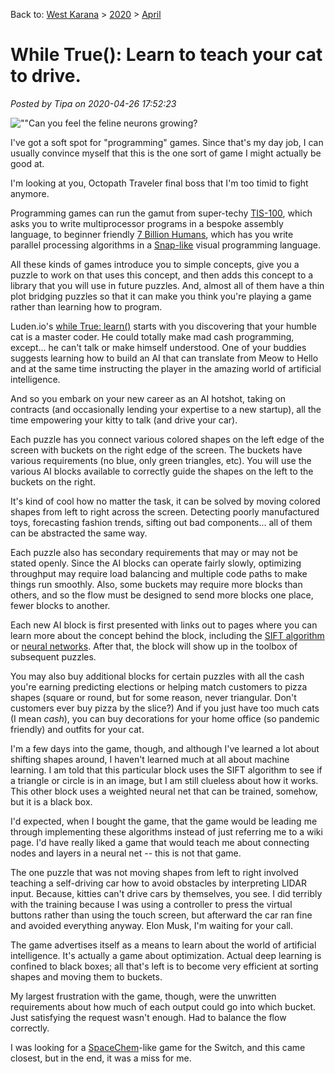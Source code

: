 Back to: [West Karana](/posts/westkarana.md) > [2020](/posts/2020/westkarana.md) > [April](./westkarana.md)
# While True(): Learn to teach your cat to drive.

*Posted by Tipa on 2020-04-26 17:52:23*


![\"\"](\"https://chasingdings.com/wp-content/uploads/2020/04/catai-1024x576.jpg\")Can you feel the feline neurons growing?

I've got a soft spot for \"programming\" games. Since that's my day job, I can usually convince myself that this is the one sort of game I might actually be good at.



I'm looking at you, Octopath Traveler final boss that I'm too timid to fight anymore.



Programming games can run the gamut from super-techy [TIS-100](\"http://www.zachtronics.com/tis-100/\"), which asks you to write multiprocessor programs in a bespoke assembly language, to beginner friendly [7 Billion Humans](\"https://tomorrowcorporation.com/7billionhumans\"), which has you write parallel processing algorithms in a [Snap-like](\"https://snap.berkeley.edu/\") visual programming language.



All these kinds of games introduce you to simple concepts, give you a puzzle to work on that uses this concept, and then adds this concept to a library that you will use in future puzzles. And, almost all of them have a thin plot bridging puzzles so that it can make you think you're playing a game rather than learning how to program.



Luden.io's [while True: learn()](\"https://luden.io/wtl/\") starts with you discovering that your humble cat is a master coder. He could totally make mad cash programming, except... he can't talk or make himself understood. One of your buddies suggests learning how to build an AI that can translate from Meow to Hello and at the same time instructing the player in the amazing world of artificial intelligence.



And so you embark on your new career as an AI hotshot, taking on contracts (and occasionally lending your expertise to a new startup), all the time empowering your kitty to talk (and drive your car).



Each puzzle has you connect various colored shapes on the left edge of the screen with buckets on the right edge of the screen. The buckets have various requirements (no blue, only green triangles, etc). You will use the various AI blocks available to correctly guide the shapes on the left to the buckets on the right. 



It's kind of cool how no matter the task, it can be solved by moving colored shapes from left to right across the screen. Detecting poorly manufactured toys, forecasting fashion trends, sifting out bad components... all of them can be abstracted the same way.



Each puzzle also has secondary requirements that may or may not be stated openly. Since the AI blocks can operate fairly slowly, optimizing throughput may require load balancing and multiple code paths to make things run smoothly. Also, some buckets may require more blocks than others, and so the flow must be designed to send more blocks one place, fewer blocks to another.



Each new AI block is first presented with links out to pages where you can learn more about the concept behind the block, including the [SIFT algorithm](\"https://en.wikipedia.org/wiki/Scale-invariant_feature_transform\") or [neural networks](\"https://en.wikipedia.org/wiki/Artificial_neural_network\"). After that, the block will show up in the toolbox of subsequent puzzles.



You may also buy additional blocks for certain puzzles with all the cash you're earning predicting elections or helping match customers to pizza shapes (square or round, but for some reason, never triangular. Don't customers ever buy pizza by the slice?) And if you just have too much cats (I mean *cash*), you can buy decorations for your home office (so pandemic friendly) and outfits for your cat.



I'm a few days into the game, though, and although I've learned a lot about shifting shapes around, I haven't learned much at all about machine learning. I am told that this particular block uses the SIFT algorithm to see if a triangle or circle is in an image, but I am still clueless about how it works. This other block uses a weighted neural net that can be trained, somehow, but it is a black box.



I'd expected, when I bought the game, that the game would be leading me through implementing these algorithms instead of just referring me to a wiki page. I'd have really liked a game that would teach me about connecting nodes and layers in a neural net -- this is not that game.



The one puzzle that was not moving shapes from left to right involved teaching a self-driving car how to avoid obstacles by interpreting LIDAR input. Because, kitties can't drive cars by themselves, you see. I did terribly with the training because I was using a controller to press the virtual buttons rather than using the touch screen, but afterward the car ran fine and avoided everything anyway. Elon Musk, I'm waiting for your call.



The game advertises itself as a means to learn about the world of artificial intelligence. It's actually a game about optimization. Actual deep learning is confined to black boxes; all that's left is to become very efficient at sorting shapes and moving them to buckets.



My largest frustration with the game, though, were the unwritten requirements about how much of each output could go into which bucket. Just satisfying the request wasn't enough. Had to balance the flow correctly.



I was looking for a [SpaceChem](\"http://www.zachtronics.com/spacechem/\")-like game for the Switch, and this came closest, but in the end, it was a miss for me.



